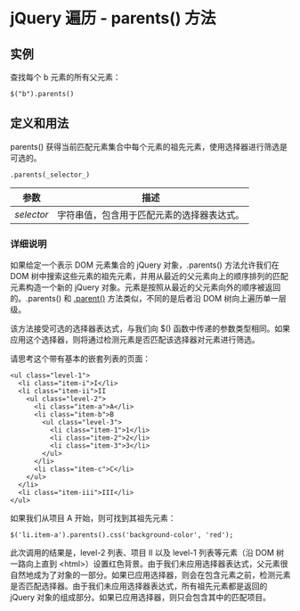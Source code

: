 # jQuery 遍历 - parents() 方法



## 实例

查找每个 b 元素的所有父元素：

```
$("b").parents()

```

## 定义和用法

parents() 获得当前匹配元素集合中每个元素的祖先元素，使用选择器进行筛选是可选的。

```
.parents(_selector_)
```

| 参数 | 描述 |
| --- | --- |
| _selector_ | 字符串值，包含用于匹配元素的选择器表达式。 |

### 详细说明

如果给定一个表示 DOM 元素集合的 jQuery 对象，.parents() 方法允许我们在 DOM 树中搜索这些元素的祖先元素，并用从最近的父元素向上的顺序排列的匹配元素构造一个新的 jQuery 对象。元素是按照从最近的父元素向外的顺序被返回的。.parents() 和 [.parent()](/jquery/traversing_parent.asp) 方法类似，不同的是后者沿 DOM 树向上遍历单一层级。

该方法接受可选的选择器表达式，与我们向 $() 函数中传递的参数类型相同。如果应用这个选择器，则将通过检测元素是否匹配该选择器对元素进行筛选。

请思考这个带有基本的嵌套列表的页面：

```
<ul class="level-1">
  <li class="item-i">I</li>
  <li class="item-ii">II
    <ul class="level-2">
      <li class="item-a">A</li>
      <li class="item-b">B
        <ul class="level-3">
          <li class="item-1">1</li>
          <li class="item-2">2</li>
          <li class="item-3">3</li>
        </ul>
      </li>
      <li class="item-c">C</li>
    </ul>
  </li>
  <li class="item-iii">III</li>
</ul>

```

如果我们从项目 A 开始，则可找到其祖先元素：

```
$('li.item-a').parents().css('background-color', 'red');
```

此次调用的结果是，level-2 列表、项目 II 以及 level-1 列表等元素（沿 DOM 树一路向上直到 &lt;html&gt;）设置红色背景。由于我们未应用选择器表达式，父元素很自然地成为了对象的一部分。如果已应用选择器，则会在包含元素之前，检测元素是否匹配选择器。由于我们未应用选择器表达式，所有祖先元素都是返回的 jQuery 对象的组成部分。如果已应用选择器，则只会包含其中的匹配项目。




